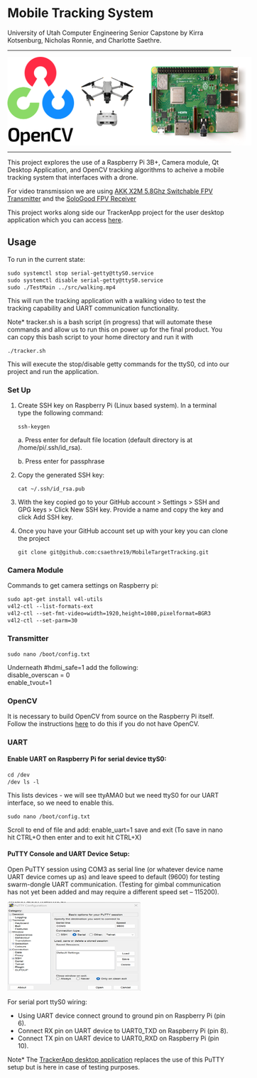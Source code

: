 # Mobile Tracking System
<p>University of Utah Computer Engineering Senior Capstone by Kirra Kotsenburg, Nicholas Ronnie, and Charlotte Saethre. </p>
<hr>
<div style="display: flex; justify-content: space-between;">
<img src="images/opencv.png" width="150" height="200" />
<img src="images/drone.png" width="150" height="200" />
<img src="images/raspi.png" width="250" height="200" />
</div>
<hr>

<p>This project explores the use of a Raspberry Pi 3B+, Camera module, Qt Desktop Application, and OpenCV tracking algorithms to acheive a mobile tracking system that interfaces with a drone.</p>

For video transmission we are using [AKK X2M 5.8Ghz Switchable FPV Transmitter](https://www.amazon.com/gp/product/B0773JVM8M/ref=ox_sc_act_image_1?smid=ADP3MHCS3NLR7&psc=1) and the [SoloGood FPV Receiver](https://www.amazon.com/gp/product/B08YJGCVJS/ref=ox_sc_act_image_2?smid=A2XZ0PQGR3TYBH&psc=1)

This project works along side our TrackerApp project for the user desktop application which you can access [here](https://github.com/KirraKotsenburg/TrackerApp).

## Usage

To run in the current state:
```shell
sudo systemctl stop serial-getty@ttyS0.service
sudo systemctl disable serial-getty@ttyS0.service
sudo ./TestMain ../src/walking.mp4
```
This will run the tracking application with a walking video to test the tracking capability and UART communication functionality. 

Note* tracker.sh is a bash script (in progress) that will automate these commands and allow us to run this on power up for the final product. You can copy this bash script to your home directory and run it with 
```shell
./tracker.sh
```
This will execute the stop/disable getty commands for the ttyS0, cd into our project and run the application. 

### Set Up
1. Create SSH key on Raspberry Pi (Linux based system).
    In a terminal type the following command:
    ```shell
    ssh-keygen
    ```
    a. Press enter for default file location (default directory is at /home/pi/.ssh/id_rsa).

    b. Press enter for passphrase
2. Copy the generated SSH key:
    ```shell
    cat ~/.ssh/id_rsa.pub
    ```
3. With the key copied go to your GitHub account > Settings > SSH and GPG keys > Click New SSH key. Provide a name and copy the key and click Add SSH key. 

4. Once you have your GitHub account set up with your key you can clone the project
    ```shell
    git clone git@github.com:csaethre19/MobileTargetTracking.git
    ```

### Camera Module

Commands to get camera settings on Raspberry pi:
```shell
sudo apt-get install v4l-utils
v4l2-ctl --list-formats-ext
v4l2-ctl --set-fmt-video=width=1920,height=1080,pixelformat=BGR3
v4l2-ctl --set-parm=30
```

### Transmitter
```shell
sudo nano /boot/config.txt
```
Underneath #hdmi_safe=1 add the following: <br>
disable_overscan = 0 <br>
enable_tvout=1 <br>

### OpenCV
It is necessary to build OpenCV from source on the Raspberry Pi itself.
Follow the instructions [here](https://qengineering.eu/install-opencv-on-raspberry-pi.html) to do this if you do not have OpenCV.

### UART 
#### Enable UART on Raspberry Pi for serial device ttyS0:
```shell
cd /dev
/dev ls -l
```
This lists devices - we will see ttyAMA0 but we need ttyS0 for our UART interface, so we need to enable this.

```shell
sudo nano /boot/config.txt
```
Scroll to end of file and add: enable_uart=1
save and exit (To save in nano hit CTRL+O then enter and to exit hit CTRL+X)

#### PuTTY Console and UART Device Setup:
Open PuTTY session using COM3 as serial line (or whatever device name UART device comes up as) and leave speed to default (9600) for testing swarm-dongle UART communication. (Testing for gimbal communication has not yet been added and may require a different speed set – 115200).

<img src="images/putty.png" width="300" height="200" />

For serial port ttyS0 wiring:
- Using UART device connect ground to ground pin on Raspberry Pi (pin 6).
- Connect RX pin on UART device to UART0_TXD on Raspberry Pi (pin 8).
- Connect TX pin on UART device to UART0_RXD on Raspberry Pi (pin 10).

Note* The [TrackerApp desktop application](https://github.com/KirraKotsenburg/TrackerApp) replaces the use of this PuTTY setup but is here in case of testing purposes. 
